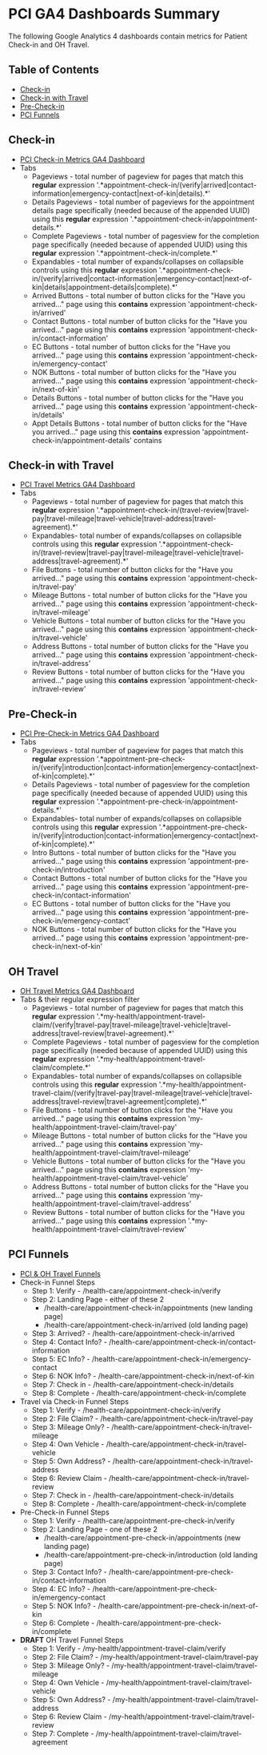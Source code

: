# PCI GA4 Dashboards Summary

The following Google Analytics 4 dashboards contain metrics for Patient Check-in and OH Travel.

## Table of Contents
- [Check-in](#check-in)
- [Check-in with Travel](#check-in-with-travel)
- [Pre-Check-in](#pre-check-in)
- [PCI Funnels](#pci-funnels)
  
## Check-in
- [PCI Check-in Metrics GA4 Dashboard](https://analytics.google.com/analytics/web/#/analysis/p419143770/edit/v08dnfMeRpi0OZRusDBV9w)
- Tabs
  - Pageviews - total number of pageview for pages that match this **regular** expression '.\*appointment-check-in/(verify|arrived|contact-information|emergency-contact|next-of-kin|details).\*'
  - Details Pageviews - total number of pageviews for the appointment details page specifically (needed because of the appended UUID) using this **regular** expression '.\*appointment-check-in/appointment-details.\*'
  - Complete Pageviews - total number of pagesview for the completion page specifically (needed because of appended UUID) using this **regular** expression '.\*appointment-check-in/complete.\*'
  - Expandables - total number of expands/collapses on collapsible controls using this **regular** expression '.\*appointment-check-in/(verify|arrived|contact-information|emergency-contact|next-of-kin|details|appointment-details|complete).\*'
  - Arrived Buttons - total number of button clicks for the "Have you arrived..." page using this **contains** expression 'appointment-check-in/arrived'
  - Contact Buttons - total number of button clicks for the "Have you arrived..." page using this **contains** expression 'appointment-check-in/contact-information'
  - EC Buttons - total number of button clicks for the "Have you arrived..." page using this **contains** expression 'appointment-check-in/emergency-contact'
  - NOK Buttons - total number of button clicks for the "Have you arrived..." page using this **contains** expression 'appointment-check-in/next-of-kin'
  - Details Buttons - total number of button clicks for the "Have you arrived..." page using this **contains** expression 'appointment-check-in/details'
  - Appt Details Buttons - total number of button clicks for the "Have you arrived..." page using this **contains** expression 'appointment-check-in/appointment-details'
contains

## Check-in with Travel
- [PCI Travel Metrics GA4 Dashboard](https://analytics.google.com/analytics/web/#/analysis/p419143770/edit/tPiLrf3xTV6yL_RPS8eFEA)
- Tabs
  - Pageviews - total number of pageview for pages that match this **regular** expression '.\*appointment-check-in/(travel-review|travel-pay|travel-mileage|travel-vehicle|travel-address|travel-agreement).\*'
  - Expandables- total number of expands/collapses on collapsible controls using this **regular** expression '.\*appointment-check-in/(travel-review|travel-pay|travel-mileage|travel-vehicle|travel-address|travel-agreement).\*'
  - File Buttons - total number of button clicks for the "Have you arrived..." page using this **contains** expression 'appointment-check-in/travel-pay'
  - Mileage Buttons - total number of button clicks for the "Have you arrived..." page using this **contains** expression 'appointment-check-in/travel-mileage'
  - Vehicle Buttons - total number of button clicks for the "Have you arrived..." page using this **contains** expression 'appointment-check-in/travel-vehicle'
  - Address Buttons - total number of button clicks for the "Have you arrived..." page using this **contains** expression 'appointment-check-in/travel-address'
  - Review Buttons - total number of button clicks for the "Have you arrived..." page using this **contains** expression 'appointment-check-in/travel-review'

## Pre-Check-in
- [PCI Pre-Check-in Metrics GA4 Dashboard](https://analytics.google.com/analytics/web/#/analysis/p419143770/edit/fBTnZD1-T3SQ5HtcKHsT_A)
- Tabs
  - Pageviews - total number of pageview for pages that match this **regular** expression '.\*appointment-pre-check-in/(verify|introduction|contact-information|emergency-contact|next-of-kin|complete).\*'
  - Details Pageviews - total number of pagesview for the completion page specifically (needed because of appended UUID) using this **regular** expression '.\*appointment-pre-check-in/appointment-details.\*'
  - Expandables- total number of expands/collapses on collapsible controls using this **regular** expression '.\*appointment-pre-check-in/(verify|introduction|contact-information|emergency-contact|next-of-kin|complete).\*'
  - Intro Buttons - total number of button clicks for the "Have you arrived..." page using this **contains** expression 'appointment-pre-check-in/introduction'
  - Contact Buttons - total number of button clicks for the "Have you arrived..." page using this **contains** expression 'appointment-pre-check-in/contact-information'
  - EC Buttons - total number of button clicks for the "Have you arrived..." page using this **contains** expression 'appointment-pre-check-in/emergency-contact'
  - NOK Buttons - total number of button clicks for the "Have you arrived..." page using this **contains** expression 'appointment-pre-check-in/next-of-kin'

## OH Travel
- [OH Travel Metrics GA4 Dashboard](https://analytics.google.com/analytics/web/#/analysis/p419143770/edit/iAXzqTMmQUCANjIKJbm3pA)
- Tabs & their regular expression filter
  - Pageviews - total number of pageview for pages that match this **regular** expression '.\*my-health/appointment-travel-claim/(verify|travel-pay|travel-mileage|travel-vehicle|travel-address|travel-review|travel-agreement).\*'
  - Complete Pageviews - total number of pagesview for the completion page specifically (needed because of appended UUID) using this **regular** expression '.\*my-health/appointment-travel-claim/complete.\*'
  - Expandables- total number of expands/collapses on collapsible controls using this **regular** expression '.\*my-health/appointment-travel-claim/(verify|travel-pay|travel-mileage|travel-vehicle|travel-address|travel-review|travel-agreement|complete).\*'
  - File Buttons - total number of button clicks for the "Have you arrived..." page using this **contains** expression 'my-health/appointment-travel-claim/travel-pay'
  - Mileage Buttons - total number of button clicks for the "Have you arrived..." page using this **contains** expression 'my-health/appointment-travel-claim/travel-mileage'
  - Vehicle Buttons - total number of button clicks for the "Have you arrived..." page using this **contains** expression 'my-health/appointment-travel-claim/travel-vehicle'
  - Address Buttons - total number of button clicks for the "Have you arrived..." page using this **contains** expression 'my-health/appointment-travel-claim/travel-address'
  - Review Buttons - total number of button clicks for the "Have you arrived..." page using this **contains** expression '.*my-health/appointment-travel-claim/travel-review'
   
## PCI Funnels
- [PCI & OH Travel Funnels](https://analytics.google.com/analytics/web/#/analysis/p419143770/edit/8tsu4m2kR5eLtCmD9xzRcA)
- Check-in Funnel Steps
  - Step 1: Verify - /health-care/appointment-check-in/verify
  - Step 2: Landing Page - either of these 2
    - /health-care/appointment-check-in/appointments (new landing page)
    - /health-care/appointment-check-in/arrived (old landing page)
  - Step 3: Arrived? - /health-care/appointment-check-in/arrived
  - Step 4: Contact Info? - /health-care/appointment-check-in/contact-information
  - Step 5: EC Info? - /health-care/appointment-check-in/emergency-contact
  - Step 6: NOK Info? - /health-care/appointment-check-in/next-of-kin
  - Step 7: Check in - /health-care/appointment-check-in/details
  - Step 8: Complete - /health-care/appointment-check-in/complete
- Travel via Check-in Funnel Steps
  - Step 1: Verify - /health-care/appointment-check-in/verify  
  - Step 2: File Claim? - /health-care/appointment-check-in/travel-pay
  - Step 3: Mileage Only? - /health-care/appointment-check-in/travel-mileage
  - Step 4: Own Vehicle - /health-care/appointment-check-in/travel-vehicle
  - Step 5: Own Address? - /health-care/appointment-check-in/travel-address
  - Step 6: Review Claim - /health-care/appointment-check-in/travel-review
  - Step 7: Check in - /health-care/appointment-check-in/details
  - Step 8: Complete - /health-care/appointment-check-in/complete
- Pre-Check-in Funnel Steps
  - Step 1: Verify - /health-care/appointment-pre-check-in/verify
  - Step 2: Landing Page - one of these 2
    - /health-care/appointment-pre-check-in/appointments (new landing page)
    - /health-care/appointment-pre-check-in/introduction (old landing page)
  - Step 3: Contact Info? - /health-care/appointment-pre-check-in/contact-information
  - Step 4: EC Info? - /health-care/appointment-pre-check-in/emergency-contact
  - Step 5: NOK Info? - /health-care/appointment-pre-check-in/next-of-kin
  - Step 6: Complete - /health-care/appointment-pre-check-in/complete
- **DRAFT** OH Travel Funnel Steps
  - Step 1: Verify - /my-health/appointment-travel-claim/verify
  - Step 2: File Claim? - /my-health/appointment-travel-claim/travel-pay
  - Step 3: Mileage Only? - /my-health/appointment-travel-claim/travel-mileage
  - Step 4: Own Vehicle - /my-health/appointment-travel-claim/travel-vehicle
  - Step 5: Own Address? - /my-health/appointment-travel-claim/travel-address
  - Step 6: Review Claim - /my-health/appointment-travel-claim/travel-review
  - Step 7: Complete - /my-health/appointment-travel-claim/travel-agreement

   

